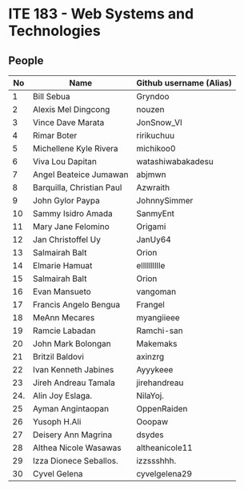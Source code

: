 # ITE 183 - Web Systems and Technologies

## People 

| No      | Name                      | Github username (Alias)       |
|---------|---------------------------|-------------------------------|
| 1       |Bill Sebua                 | Gryndoo                       |
| 2       |Alexis Mel Dingcong        | nouzen                        |
| 3       |Vince Dave Marata          | JonSnow_VI                    |
| 4       |Rimar Boter                | ririkuchuu                    |
| 5       |Michellene Kyle Rivera     | michikoo0                     |
| 6       |Viva Lou Dapitan           | watashiwabakadesu             |
| 7       |Angel Beateice Jumawan     | abjmwn                        |
| 8       |Barquilla, Christian Paul  | Azwraith                      |
| 9       |John Gylor Paypa           | JohnnySimmer                  |
| 10      | Sammy Isidro Amada        | SanmyEnt                      |
| 11      |Mary Jane Felomino         | Origami                       |
| 12      |Jan Christoffel Uy         | JanUy64                       |
| 13      |Salmairah Balt             | Orion                         |
| 14      |Elmarie Hamuat             | elllllllllle                  |
| 15      |Salmairah Balt             | Orion                         |
| 16      |Evan Mansueto              | vangoman                      |
| 17      |Francis Angelo Bengua      | Frangel                       |
| 18      |MeAnn Mecares              | myangiieee                    |
| 19      |Ramcie Labadan             | Ramchi-san                    |
| 20      |John Mark Bolongan         | Makemaks                      |
| 21      |Britzil Baldovi            | axinzrg                       |
| 22      |Ivan Kenneth Jabines       | Ayyykeee                      |
| 23      |Jireh Andreau Tamala       | jirehandreau                  |
| 24.     |Alin Joy Eslaga.           | NilaYoj.                      |
| 25      |Ayman Angintaopan          | OppenRaiden                   |
| 26      |Yusoph H.Ali               | Ooopaw                        |                
| 27      |Deisery Ann Magrina        | dsydes                        |
| 28      |Althea Nicole Wasawas      | altheanicole11                |
| 29      |Izza Dionece Seballos.     | izzssshhh.                    | 
| 30      |Cyvel Gelena               | cyvelgelena29                 |
